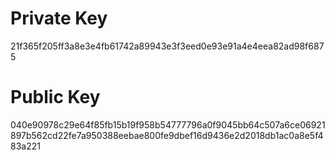 # Private Key
21f365f205ff3a8e3e4fb61742a89943e3f3eed0e93e91a4e4eea82ad98f6875

# Public Key
040e90978c29e64f85fb15b19f958b54777796a0f9045bb64c507a6ce06921897b562cd22fe7a950388eebae800fe9dbef16d9436e2d2018db1ac0a8e5f483a221